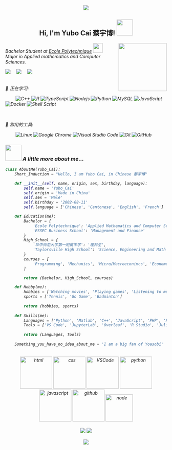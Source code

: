 <!-- 动态打字效果 -->
<p align="center">
  <img src="https://readme-typing-svg.herokuapp.com/?lines=Always+humble+to+learn&font=Fira%20Code&center=true&width=380&height=50">
</p>

<div align='center'>
    <h2> 
        Hi, I'm Yubo Cai 蔡宇博! <img src="https://media.giphy.com/media/mGcNjsfWAjY5AEZNw6/giphy.gif" width="50">
    </h2>
</div>

<img align='right' src='https://c.tenor.com/Var-vlWU2Z8AAAAd/yoasobi-gunjou.gif' height='150'>
<p><em>Bachelor Student at <a href="https://www.polytechnique.edu/">Ecole Polytechnique</a> <img src="https://media.giphy.com/media/fYSnHlufseco8Fh93Z/giphy.gif" width="30">
</br>
Major in Applied mathematics and Computer Sciences.
</br>


<!-- 个人资料徽标 -->
<a href="https://www.linkedin.com/in/yubo-cai-431966189/"><img src="https://img.shields.io/badge/Linkedin-%E9%A2%86%E8%8B%B1-green"></a>&emsp;
<a href="mailto:yubo.cai@polytechnique.edu"><img src="https://img.shields.io/badge/Email-%E9%82%AE%E7%AE%B1-brightgreen"></a>&emsp;
<a href="https://www.zhihu.com/people/yubocai-9"><img src="https://img.shields.io/badge/zhihu-%E7%9F%A5%E4%B9%8E-blue"></a>&emsp;

</br>
💪 正在学习: 

&emsp;&emsp;
![C++](https://img.shields.io/badge/-C++-00599C?style=flat-square&logo=c)
![R](https://img.shields.io/badge/r-%23276DC3.svg?style=flat-square&logo=r&logoColor=white)
![TypeScript](https://img.shields.io/badge/typescript-%23007ACC.svg?style=flat-square&logo=typescript&logoColor=white)
![Nodejs](https://img.shields.io/badge/-Nodejs-c0ebd?style=flat-square&logo=Node.js)
![Python](https://img.shields.io/badge/-Python-pink?style=flat-square&logo=Python)
![MySQL](https://img.shields.io/badge/mysql-%2300f.svg?style=flat-square&logo=mysql&logoColor=white)
![JavaScript](https://img.shields.io/badge/-JavaScript-oringe?style=flat-square&logo=javascript)
![Docker](https://img.shields.io/badge/-Docker-FCC624?style=flat-square&logo=docker)
![Shell Script](https://img.shields.io/badge/shell_script-%4285F4.svg?style=style=flat-square&logo=gnu-bash&logoColor=white)

</br>

🧰 常用的工具:

&emsp;&emsp; 
![Linux](https://img.shields.io/badge/Linux-FCC624?style=style=flat-square&logo=linux&logoColor=black)
![Google Chrome](https://img.shields.io/badge/Chrome-4285F4?style=flat-square&logo=GoogleChrome&logoColor=white)
![Visual Studio Code](https://img.shields.io/badge/-Visual%20Studio%20Code-007ACC?style=flat-square&logo=Visual%20Studio%20Code&logoColor=fff)
![Git](https://img.shields.io/badge/-Git-FCC624?style=flat-square&logo=git)
![GitHub](https://img.shields.io/badge/-GitHub-pink?style=flat-square&logo=github)

### <img src="https://media.giphy.com/media/VgCDAzcKvsR6OM0uWg/giphy.gif" width="50"> A little more about me...  

```python
class AboutMe(Yubo_Cai):
    Short_Induction = "Hello, I am Yubo Cai, in Chinese 蔡宇博"

    def __init__(self, name, origin, sex, birthday, language):
        self.name = 'Yubo_Cai'
        self.origin = 'Made in China'
        self.sex = 'Male'
        self.birthday = '2002-08-11'
        self.language = ['Chinese', 'Cantonese', 'English', 'French']

    def Education(me):
        Bachelor = {
            'Ecole Polytechnique': 'Applied Mathematics and Computer Science',
            'ESSEC Business School': 'Management and Finance'
        }
        High_School = {
            '华中师范大学第一附属中学': '理科生',
            'Taylorsville High School': 'Science, Engineering and Math'
        }
        courses = [
            'Programming', 'Mechanics', 'Micro/Macroeconimcs', 'Econometrics', 'Vector and Fourier Analysis', 'Algorithms', 'Numerical Analysis','Topology', 'Discrete Mathematics'
        ]

        return (Bachelor, High_School, courses)

    def Hobby(me):
        hobbies = ['Watching movies', 'Playing games', 'Listening to music']
        sports = ['Tennis', 'Go Game', 'Badminton']
        
        return (hobbies, sports)
    
    def Skills(me):
        Languages = ['Python', 'Matlab', 'C++', 'JavaScript', 'PHP', 'R', 'STATA', 'SQL', 'LaTeX']
        Tools = ['VS Code', 'JupyterLab', 'Overleaf', 'R Studio', 'Julia', 'QT Creator']
        
        return (Languages, Tools)
    
    Something_you_have_no_idea_about_me = 'I am a big fan of Yoasobi'
```
</br>

<!-- Gif -->
<div align="center">
  <img alt-"html5" src="https://media.giphy.com/media/XAxylRMCdpbEWUAvr8/giphy.gif" width="100" title="html">
  <img alt="css" src="https://media.giphy.com/media/fsEaZldNC8A1PJ3mwp/giphy.gif" width="100" title="css">
  <img alt="VSCode" src="https://i.giphy.com/media/IdyAQJVN2kVPNUrojM/200.webp" width="100" title="vscode">
  <img alt="python" src="https://i.giphy.com/media/LMt9638dO8dftAjtco/200.webp" width="100" title="python">
  <img alt="javascript" src="https://media3.giphy.com/media/ln7z2eWriiQAllfVcn/200w.webp" width="100" title="javascript">
  <img alt="github" src="https://i.giphy.com/media/KzJkzjggfGN5Py6nkT/200.webp" width="100" title="github">
  <img alt="node" src="https://media.giphy.com/media/kdFc8fubgS31b8DsVu/giphy.gif" width="85" title="node">
</div>

</br>
<div align="center">
<a href="https://github.com/yubocai-poly/Lossy-image-compression">
  <img src="https://github-readme-stats.vercel.app/api/pin/?username=yubocai-poly&repo=Lossy-image-compression&theme=dark&bg_color=0d1117&hide_border=true" /></a>
<a href="https://github.com/yubocai-poly/Collected-games-website">
  <img src="https://github-readme-stats.vercel.app/api/pin/?username=yubocai-poly&repo=Collected-games-website&theme=dark&bg_color=0d1117&hide_border=true" /></a>
</div>

</br>
<div align="center">
<img src="https://github-readme-stats.vercel.app/api/top-langs/?username=yubocai-poly" />
</div>
